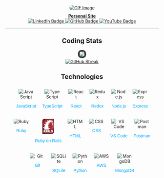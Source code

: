 <div align="center">
    <a href="https://tysuiku.io/">
        <img src="https://c.tenor.com/3nWwHqYYHqgAAAAC/tenor.gif" alt="GIF Image" style="border-radius: 10px; margin: 10px 0;">
    </a>
</div>

<div align="center">
    <a href="https://tysuiku.io/" target="_blank"><b>Personal Site</b></a>
  </div>
  
  <div id="badges" align="center">
    <a href="https://www.linkedin.com/in/timothy-dong-19a700254/" target="_blank">
      <img src="https://img.shields.io/badge/LinkedIn-blue?style=for-the-badge&logo=linkedin&logoColor=white" alt="LinkedIn Badge"/>
    </a>
    <a href="https://github.com/Tysuiku" target="_blank">
      <img src="https://img.shields.io/badge/GitHub-black?style=for-the-badge&logo=github&logoColor=white" alt="GitHub Badge"/>
    </a>
    <a href="https://www.youtube.com/@tysuiku" target="_blank">
      <img src="https://img.shields.io/badge/YouTube-red?style=for-the-badge&logo=youtube&logoColor=white" alt="YouTube Badge"/>
    </a>
  </div>
  
  <div align="center">
    <hr>
  </div>
  
<div align="center">
  <h2>Coding Stats</h2>

 <a href="https://github.com/Tysuiku/github-readme-stats">
    <img src="https://github-readme-stats.vercel.app/api/top-langs/?username=Tysuiku&hide_progress=true&theme=transparent" style="border: 5px solid #333; border-radius: 10px;">
  </a>
</div>

<div align="center">
  <a href="https://git.io/streak-stats">
    <img src="https://streak-stats.demolab.com/?user=Tysuiku&theme=transparent" alt="GitHub Streak">
  </a>
</div>

<div align="center">
    <h2>Technologies</h2>
    <div style="display: flex; flex-wrap: wrap; justify-content: center;">
      <!-- JavaScript -->
      <div style="display: flex; flex-direction: column; align-items: center; margin: 10px;">
        <img src="https://img.icons8.com/dusk/64/000000/javascript-logo.png" alt="JavaScript" width="50">
        <p style="font-family: 'Arial', sans-serif; color: #00aaff; font-size: 14px;">JavaScript</p>
      </div>
      <!-- TypeScript -->
      <div style="display: flex; flex-direction: column; align-items: center; margin: 10px;">
        <img src="https://img.icons8.com/color/64/000000/typescript.png" alt="TypeScript" width="50">
        <p style="font-family: 'Arial', sans-serif; color: #00aaff; font-size: 14px;">TypeScript</p>
      </div>
      <!-- React -->
      <div style="display: flex; flex-direction: column; align-items: center; margin: 10px;">
        <img src="https://img.icons8.com/dusk/64/000000/react.png" alt="React" width="50">
        <p style="font-family: 'Arial', sans-serif; color: #00aaff; font-size: 14px;">React</p>
      </div>
      <!-- Redux -->
      <div style="display: flex; flex-direction: column; align-items: center; margin: 10px;">
        <img src="https://img.icons8.com/color/64/000000/redux.png" alt="Redux" width="50">
        <p style="font-family: 'Arial', sans-serif; color: #00aaff; font-size: 14px;">Redux</p>
      </div>
      <!-- Node.js -->
      <div style="display: flex; flex-direction: column; align-items: center; margin: 10px;">
        <img src="https://img.icons8.com/color/64/000000/nodejs.png" alt="Node.js" width="50">
        <p style="font-family: 'Arial', sans-serif; color: #00aaff; font-size: 14px;">Node.js</p>
      </div>
      <!-- Express -->
      <div style="display: flex; flex-direction: column; align-items: center; margin: 10px;">
        <img src="https://img.icons8.com/color/64/000000/express.png" alt="Express" width="50">
        <p style="font-family: 'Arial', sans-serif; color: #00aaff; font-size: 14px;">Express</p>
      </div>
      <!-- Ruby -->
      <div style="display: flex; flex-direction: column; align-items: center; margin: 10px;">
        <img src="https://img.icons8.com/color/64/000000/ruby-programming-language.png" alt="Ruby" width="50">
        <p style="font-family: 'Arial', sans-serif; color: #00aaff; font-size: 14px;">Ruby</p>
      </div>
      <!-- Ruby on Rails -->
      <div style="display: flex; flex-direction: column; align-items: center; margin: 10px;">
        <img src="https://raw.githubusercontent.com/devicons/devicon/master/icons/rails/rails-original-wordmark.svg" alt="Ruby on Rails" width="50">
        <p style="font-family: 'Arial', sans-serif; color: #00aaff; font-size: 14px;">Ruby on Rails</p>
      </div>
      <!-- HTML -->
      <div style="display: flex; flex-direction: column; align-items: center; margin: 10px;">
        <img src="https://img.icons8.com/dusk/64/000000/html-5.png" alt="HTML" width="50">
        <p style="font-family: 'Arial', sans-serif; color: #00aaff; font-size: 14px;">HTML</p>
      </div>
      <!-- CSS -->
      <div style="display: flex; flex-direction: column; align-items: center; margin: 10px;">
        <img src="https://img.icons8.com/dusk/64/000000/css3.png" alt="CSS" width="50">
        <p style="font-family: 'Arial', sans-serif; color: #00aaff; font-size: 14px;">CSS</p>
      </div>
      <!-- VS Code -->
      <div style="display: flex; flex-direction: column; align-items: center; margin: 10px;">
        <img src="https://img.icons8.com/dusk/64/000000/visual-studio-code-2019.png" alt="VS Code" width="50">
        <p style="font-family: 'Arial', sans-serif; color: #00aaff; font-size: 14px;">VS Code</p>
      </div>
      <!-- Postman -->
      <div style="display: flex; flex-direction: column; align-items: center; margin: 10px;">
        <img src="https://img.icons8.com/dusk/64/000000/postman-api.png" alt="Postman" width="50">
        <p style="font-family: 'Arial', sans-serif; color: #00aaff; font-size: 14px;">Postman</p>
      </div>
      <!-- Git -->
      <div style="display: flex; flex-direction: column; align-items: center; margin: 10px;">
        <img src="https://img.icons8.com/color/64/000000/git.png" alt="Git" width="50">
        <p style="font-family: 'Arial', sans-serif; color: #00aaff; font-size: 14px;">Git</p>
      </div>
      <!-- SQLite -->
      <div style="display: flex; flex-direction: column; align-items: center; margin: 10px;">
        <img src="https://img.icons8.com/dusk/64/000000/sql.png" alt="SQLite" width="50">
        <p style="font-family: 'Arial', sans-serif; color: #00aaff; font-size: 14px;">SQLite</p>
      </div>
      <!-- Python -->
      <div style="display: flex; flex-direction: column; align-items: center; margin: 10px;">
        <img src="https://img.icons8.com/dusk/64/000000/python.png" alt="Python" width="50">
        <p style="font-family: 'Arial', sans-serif; color: #00aaff; font-size: 14px;">Python</p>
      </div>
      <!-- AWS -->
      <div style="display: flex; flex-direction: column; align-items: center; margin: 10px;">
        <img src="https://img.icons8.com/color/64/000000/amazon-web-services.png" alt="AWS" width="50">
        <p style="font-family: 'Arial', sans-serif; color: #00aaff; font-size: 14px;">AWS</p>
      </div>
      <!-- MongoDB -->
      <div style="display: flex; flex-direction: column; align-items: center; margin: 10px;">
        <img src="https://img.icons8.com/color/64/000000/mongodb.png" alt="MongoDB" width="50">
        <p style="font-family: 'Arial', sans-serif; color: #00aaff; font-size: 14px;">MongoDB</p>
      </div>
    </div>
  </div>
  
  
  

 
  
 
